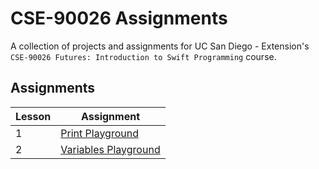 # CSE-90026 Assignments
A collection of projects and assignments for UC San Diego - Extension's `CSE-90026 Futures: Introduction to Swift Programming` course.

## Assignments
| Lesson  | Assignment |
| --- | --- |
| 1  | [Print Playground](Lessons/1/Playground/Print.swift) |
| 2  | [Variables Playground](Lessons/2/Playground/Variables.swift) |
